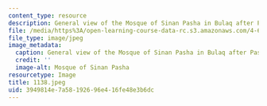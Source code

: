 ```yaml
---
content_type: resource
description: General view of the Mosque of Sinan Pasha in Bulaq after Pascal Coste.
file: /media/https%3A/open-learning-course-data-rc.s3.amazonaws.com/4-615-the-architecture-of-cairo-spring-2002/3949814e7a58192696e416fe48e3b6dc_1138.jpeg
file_type: image/jpeg
image_metadata:
  caption: General view of the Mosque of Sinan Pasha in Bulaq after Pascal Coste.
  credit: ''
  image-alt: Mosque of Sinan Pasha
resourcetype: Image
title: 1138.jpeg
uid: 3949814e-7a58-1926-96e4-16fe48e3b6dc
---
```

